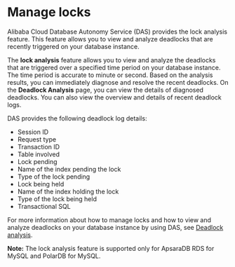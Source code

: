 # Manage locks

Alibaba Cloud Database Autonomy Service \(DAS\) provides the lock analysis feature. This feature allows you to view and analyze deadlocks that are recently triggered on your database instance.

The **lock analysis** feature allows you to view and analyze the deadlocks that are triggered over a specified time period on your database instance. The time period is accurate to minute or second. Based on the analysis results, you can immediately diagnose and resolve the recent deadlocks. On the **Deadlock Analysis** page, you can view the details of diagnosed deadlocks. You can also view the overview and details of recent deadlock logs.

DAS provides the following deadlock log details:

-   Session ID
-   Request type
-   Transaction ID
-   Table involved
-   Lock pending
-   Name of the index pending the lock
-   Type of the lock pending
-   Lock being held
-   Name of the index holding the lock
-   Type of the lock being held
-   Transactional SQL

For more information about how to manage locks and how to view and analyze deadlocks on your database instance by using DAS, see [Deadlock analysis]().

**Note:** The lock analysis feature is supported only for ApsaraDB RDS for MySQL and PolarDB for MySQL.

